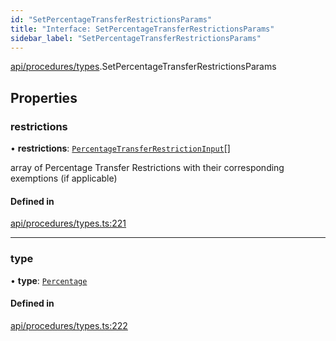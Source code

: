 ```yaml
---
id: "SetPercentageTransferRestrictionsParams"
title: "Interface: SetPercentageTransferRestrictionsParams"
sidebar_label: "SetPercentageTransferRestrictionsParams"
---
```


[api/procedures/types](../../../../../modules/API/Procedures/Types/Types.md).SetPercentageTransferRestrictionsParams

## Properties

### restrictions

• **restrictions**: [`PercentageTransferRestrictionInput`](../PercentageTransferRestrictionInput/PercentageTransferRestrictionInput.md)[]

array of Percentage Transfer Restrictions with their corresponding exemptions (if applicable)

#### Defined in

[api/procedures/types.ts:221](https://github.com/PolymeshAssociation/polymesh-sdk/blob/95e180d2/src/api/procedures/types.ts#L221)

___

### type

• **type**: [`Percentage`](../../../../../enums/API/Procedures/Types/TransferRestrictionType/TransferRestrictionType.md#percentage)

#### Defined in

[api/procedures/types.ts:222](https://github.com/PolymeshAssociation/polymesh-sdk/blob/95e180d2/src/api/procedures/types.ts#L222)

